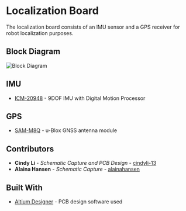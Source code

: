 # Localization Board

The localization board consists of an IMU sensor and a GPS receiver for robot localization purposes.

## Block Diagram
![Block Diagram](https://github.com/uwrobotics/MarsRover2020-PCB/blob/master/Projects/Localization/Rev1/images/Block_Diagram.PNG)

## IMU
* [ICM-20948](https://invensense.tdk.com/wp-content/uploads/2016/06/DS-000189-ICM-20948-v1.3.pdf) - 9DOF IMU with Digital Motion Processor

## GPS

* [SAM-M8Q](https://www.u-blox.com/sites/default/files/SAM-M8Q_DataSheet_%28UBX-16012619%29.pdf) - u-Blox GNSS antenna module

## Contributors

* **Cindy Li** - *Schematic Capture and PCB Design* - [cindyli-13](https://github.com/cindyli-13)
* **Alaina Hansen** - *Schematic Capture* - [alainahansen](https://github.com/alainahansen)

## Built With

* [Altium Designer](https://www.altium.com/) - PCB design software used
